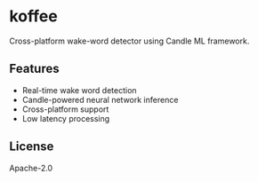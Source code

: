 # koffee

Cross-platform wake-word detector using Candle ML framework.

## Features

- Real-time wake word detection
- Candle-powered neural network inference
- Cross-platform support
- Low latency processing

## License

Apache-2.0